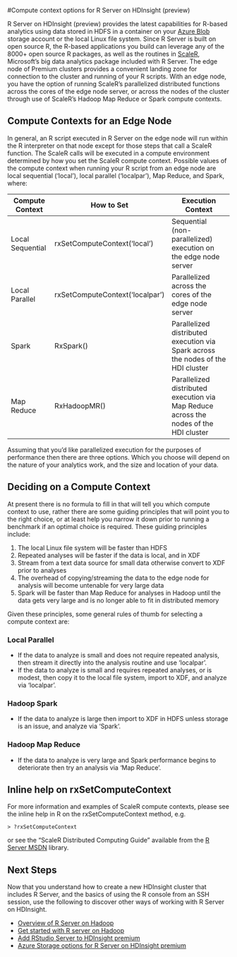 <properties
   pageTitle="Compute context options for R Server on HDInsight (preview) | Azure"
   description="Learn the different compute context options available to users with R Server on HDInsight (preview)"
   services="HDInsight"
   documentationCenter=""
   authors="jeffstokes72"
   manager="paulettem"
   editor="cgronlun"
/>

<tags
   ms.service="HDInsight"
   ms.devlang="R"
   ms.topic="article"
   ms.tgt_pltfrm="na"
   ms.workload="data-services"
   ms.date="03/28/2016"
   ms.author="jeffstok"
/>

#Compute context options for R Server on HDInsight (preview)

R Server on HDInsight (preview) provides the latest capabilities for R-based analytics using data stored in HDFS in a container on your [Azure Blob](../storage/storage-introduction.md "Azure Blob storage") storage account or the local Linux file system.  Since R Server is built on open source R, the R-based applications you build can leverage any of the 8000+ open source R packages, as well as the routines in [ScaleR](http://www.revolutionanalytics.com/revolution-r-enterprise-scaler "Revolution Analytics ScaleR"), Microsoft’s big data analytics package included with R Server.  The edge node of Premium clusters provides a convenient landing zone for connection to the cluster and running of your R scripts. With an edge node, you have the option of running ScaleR’s parallelized distributed functions across the cores of the edge node server, or across the nodes of the cluster through use of ScaleR’s Hadoop Map Reduce or Spark compute contexts.

## Compute Contexts for an Edge Node

In general, an R script executed in R Server on the edge node will run within the R interpreter on that node except for those steps that call a ScaleR function. The ScaleR calls will be executed in a compute environment determined by how you set the ScaleR compute context.  Possible values of the compute context when running your R script from an edge node are local sequential (‘local’), local parallel (‘localpar’), Map Reduce, and Spark, where: 

| Compute Context  | How to Set                      | Execution Context                                                                     |
|------------------|---------------------------------|---------------------------------------------------------------------------------------|
| Local Sequential | rxSetComputeContext(‘local’)    | Sequential (non-parallelized) execution on the edge node server                       |
| Local Parallel   | rxSetComputeContext(‘localpar’) | Parallelized across the cores of the edge node server                                 |
| Spark            | RxSpark()                       | Parallelized distributed execution via Spark across the nodes of the HDI cluster      |
| Map Reduce       | RxHadoopMR()                    | Parallelized distributed execution via Map Reduce across the nodes of the HDI cluster |


Assuming that you’d like parallelized execution for the purposes of performance then there are three options. Which you choose will depend on the nature of your analytics work, and the size and location of your data. 

## Deciding on a Compute Context

At present there is no formula to fill in that will tell you which compute context to use, rather there are some guiding principles that will point you to the right choice, or at least help you narrow it down prior to running a benchmark if an optimal choice is required.  These guiding principles include: 

1.	The local Linux file system will be faster than HDFS
2.	Repeated analyses will be faster if the data is local, and in XDF 
3.	Stream from a text data source for small data otherwise convert to XDF prior to analyses 
4.	The overhead of copying/streaming the data to the edge node for analysis will become untenable for very large data 
5.	Spark will be faster than Map Reduce for analyses in Hadoop until the data gets very large and is no longer able to fit in distributed memory

Given these principles, some general rules of thumb for selecting a compute context are: 

### Local Parallel

- If the data to analyze is small and does not require repeated analysis, then stream it directly into the analysis routine and use ‘localpar’. 
- If the data to analyze is small and requires repeated analyses, or is modest, then copy it to the local file system, import to XDF, and analyze via ‘localpar’. 

### Hadoop Spark

- If the data to analyze is large then import to XDF in HDFS unless storage is an issue, and analyze via ‘Spark‘. 

### Hadoop Map Reduce

- If the data to analyze is very large and Spark performance begins to deteriorate then try an analysis via ‘Map Reduce’.

## Inline help on rxSetComputeContext

For more information and examples of ScaleR compute contexts, please see the inline help in R on the rxSetComputeContext method, e.g. 

    > ?rxSetComputeContext 

or see the “ScaleR Distributed Computing Guide” available from the [R Server MSDN](https://msdn.microsoft.com/library/mt674634.aspx "R Server on MSDN") library.


## Next Steps

Now that you understand how to create a new HDInsight cluster that includes R Server, and the basics of using the R console from an SSH session, use the following to discover other ways of working with R Server on HDInsight.

- [Overview of R Server on Hadoop](hdinsight-hadoop-r-server-overview.md)
- [Get started with R server on Hadoop](hdinsight-hadoop-r-server-get-started.md)
- [Add RStudio Server to HDInsight premium](hdinsight-hadoop-r-server-install-r-studio.md)
- [Azure Storage options for R Server on HDInsight premium](hdinsight-hadoop-r-server-storage.md)